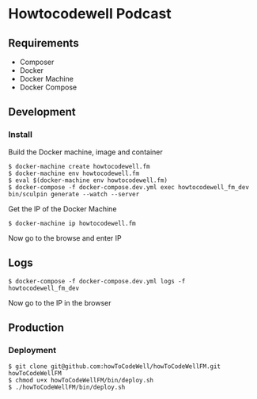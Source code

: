# Howtocodewell Podcast

## Requirements
- Composer
- Docker
- Docker Machine
- Docker Compose

## Development
### Install

Build the Docker machine, image and container
```
$ docker-machine create howtocodewell.fm
$ docker-machine env howtocodewell.fm
$ eval $(docker-machine env howtocodewell.fm)
$ docker-compose -f docker-compose.dev.yml exec howtocodewell_fm_dev bin/sculpin generate --watch --server
```

Get the IP of the Docker Machine
```
$ docker-machine ip howtocodewell.fm
```
Now go to the browse and enter IP

## Logs
```
$ docker-compose -f docker-compose.dev.yml logs -f howtocodewell_fm_dev
```

Now go to the IP in the browser

## Production
### Deployment
```
$ git clone git@github.com:howToCodeWell/howToCodeWellFM.git howToCodeWellFM
$ chmod u+x howToCodeWellFM/bin/deploy.sh
$ ./howToCodeWellFM/bin/deploy.sh
```

